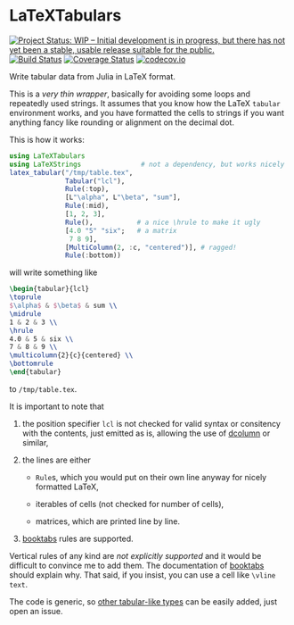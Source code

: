 # LaTeXTabulars

[![Project Status: WIP – Initial development is in progress, but there has not yet been a stable, usable release suitable for the public.](http://www.repostatus.org/badges/latest/wip.svg)](http://www.repostatus.org/#wip)
[![Build Status](https://travis-ci.org/tpapp/LaTeXTabulars.jl.svg?branch=master)](https://travis-ci.org/tpapp/LaTeXTabulars.jl)
[![Coverage Status](https://coveralls.io/repos/github/tpapp/LaTeXTabulars.jl/badge.svg?branch=master)](https://coveralls.io/github/tpapp/LaTeXTabulars.jl?branch=master)
[![codecov.io](http://codecov.io/github/tpapp/LaTeXTabulars.jl/coverage.svg?branch=master)](http://codecov.io/github/tpapp/LaTeXTabulars.jl?branch=master)

Write tabular data from Julia in LaTeX format.

This is a *very thin wrapper*, basically for avoiding some loops and repeatedly used strings. It assumes that you know how the LaTeX `tabular` environment works, and you have formatted the cells to strings if you want anything fancy like rounding or alignment on the decimal dot.

This is how it works:

```julia
using LaTeXTabulars
using LaTeXStrings               # not a dependency, but works nicely
latex_tabular("/tmp/table.tex",
              Tabular("lcl"),
              Rule(:top),
              [L"\alpha", L"\beta", "sum"],
              Rule(:mid),
              [1, 2, 3],
              Rule(),           # a nice \hrule to make it ugly
              [4.0 "5" "six";   # a matrix
               7 8 9],
              [MultiColumn(2, :c, "centered")], # ragged!
              Rule(:bottom))
```
will write something like
```LaTeX
\begin{tabular}{lcl}
\toprule
$\alpha$ & $\beta$ & sum \\
\midrule
1 & 2 & 3 \\
\hrule
4.0 & 5 & six \\
7 & 8 & 9 \\
\multicolumn{2}{c}{centered} \\
\bottomrule
\end{tabular}
```
to `/tmp/table.tex`.

It is important to note that

1. the position specifier `lcl` is not checked for valid syntax or consitency with the contents, just emitted as is, allowing the use of [dcolumn](https://ctan.org/pkg/dcolumn) or similar,

2. the lines are either

    - `Rule`s, which you would put on their own line anyway for nicely formatted LaTeX,

    - iterables of cells (not checked for number of cells),

    - matrices, which are printed line by line.

3. [booktabs](https://ctan.org/pkg/booktabs) rules are supported.

Vertical rules of any kind are *not explicitly supported* and it would be difficult to convince me to add them. The documentation of [booktabs](https://ctan.org/pkg/booktabs) should explain why. That said, if you insist, you can use a cell like `\vline text`.

The code is generic, so [other tabular-like types](https://en.wikibooks.org/wiki/LaTeX/Tables) can be easily added, just open an issue.

